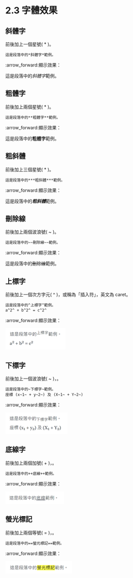 # 2.3 字體效果

## 斜體字

前後加上一個星號( \* )。

```
這是段落中的*斜體字*範例。
```

:arrow\_forward:顯示效果：

這是段落中的*斜體字*範例。

## 粗體字

前後加上兩個星號( \* )。

```
這是段落中的**粗體字**範例。
```

:arrow\_forward:顯示效果：

這是段落中的**粗體字**範例。

## 粗斜體

前後加上三個星號( \* )。

```
這是段落中的***粗斜體***範例。
```

:arrow\_forward:顯示效果：

這是段落中的***粗斜體***範例。

## 刪除線

前後加上兩個波浪號( \~ )。

```
這是段落中的~~刪除線~~範例。
```

:arrow\_forward:顯示效果：

這是段落中的~~刪除線~~範例。

## 上標字

前後加上一個次方字元( ^ )，或稱為「插入符」，英文為 caret。

```
這是段落中的^上標字^範例。  
a^2^ + b^2^ = c^2^
```

:arrow\_forward:顯示效果：

![](../.gitbook/assets/sup-1.png)

## 下標字

前後加上一個波浪號( \~ )，。

```
這是段落中的~下標字~範例。  
座標 (x~1~ + y~2~) 及 (X~1~ + Y~2~) 
```

:arrow\_forward:顯示效果：

![](../.gitbook/assets/sub-1.png)

## 底線字

前後加上兩個加號( + )，。

```
這是段落中的++底線++範例。
```

:arrow\_forward:顯示效果：

![](../.gitbook/assets/underline-1.png)

## 螢光標記

前後加上兩個等號( = )，。

```
這是段落中的==螢光標記==範例。
```

:arrow\_forward:顯示效果：

![](../.gitbook/assets/mark-1.png)
